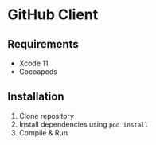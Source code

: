 GitHub Client
=======================

Requirements
------------
* Xcode 11
* Cocoapods

Installation
------------
1. Clone repository
2. Install dependencies using ```pod install```
3. Compile & Run
